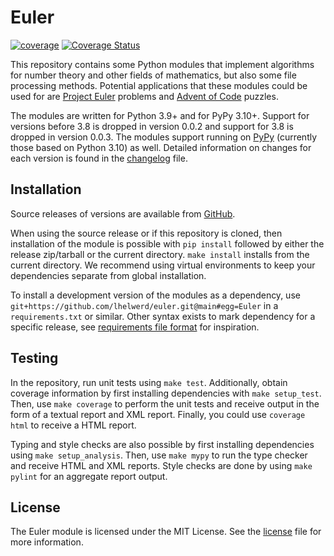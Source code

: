 # Euler

[![coverage](https://github.com/lhelwerd/euler/actions/workflows/coverage.yml/badge.svg)](https://github.com/lhelwerd/euler/actions/workflows/coverage.yml)
[![Coverage Status](https://coveralls.io/repos/github/lhelwerd/euler/badge.svg?branch=main)](https://coveralls.io/github/lhelwerd/euler?branch=main)

This repository contains some Python modules that implement algorithms for 
number theory and other fields of mathematics, but also some file processing 
methods. Potential applications that these modules could be used for are 
[Project Euler](https://projecteuler.net/) problems and [Advent of 
Code](https://adventofcode.com/) puzzles.

The modules are written for Python 3.9+ and for PyPy 3.10+. Support for 
versions before 3.8 is dropped in version 0.0.2 and support for 3.8 is dropped 
in version 0.0.3. The modules support running on [PyPy](https://www.pypy.org/) 
(currently those based on Python 3.10) as well. Detailed information on changes 
for each version is found in the [changelog](CHANGELOG.md) file.

## Installation

Source releases of versions are available from 
[GitHub](https://github.com/lhelwerd/euler/tags).

When using the source release or if this repository is cloned, then 
installation of the module is possible with `pip install` followed by either 
the release zip/tarball or the current directory. `make install` installs from 
the current directory. We recommend using virtual environments to keep your 
dependencies separate from global installation.

To install a development version of the modules as a dependency, use 
`git+https://github.com/lhelwerd/euler.git@main#egg=Euler` in 
a `requirements.txt` or similar. Other syntax exists to mark dependency for 
a specific release, see [requirements file 
format](https://pip.pypa.io/en/stable/reference/requirements-file-format/) for 
inspiration.

## Testing

In the repository, run unit tests using `make test`. Additionally, obtain 
coverage information by first installing dependencies with `make setup_test`. 
Then, use `make coverage` to perform the unit tests and receive output in the 
form of a textual report and XML report. Finally, you could use `coverage html` 
to receive a HTML report.

Typing and style checks are also possible by first installing dependencies 
using `make setup_analysis`. Then, use `make mypy` to run the type checker and 
receive HTML and XML reports. Style checks are done by using `make pylint` for 
an aggregate report output.

## License

The Euler module is licensed under the MIT License. See the [license](LICENSE) 
file for more information.
